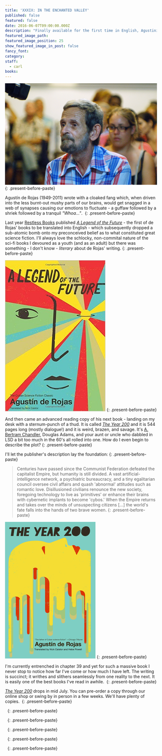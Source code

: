 ```yaml
---
title: 'XXXIX: IN THE ENCHANTED VALLEY'
published: false
featured: false
date: 2016-06-07T09:00:00.000Z
description: "Finally available for the first time in English, Agustinín de Rojas' masterpiece THE YEAR 200 is sure to mess around with your mind-matter"
featured_image_path:
featured_image_position: 25
show_featured_image_in_post: false
fancy_font:
category:
staff:
  - carl
books:
---
```



![](/uploads/versions/hamid-ismailov---x----1000-665x---.jpg)
{: .present-before-paste}

Agust&iacute;n de Rojas (1949-2011) wrote with a cloaked fang which, when driven into the less burnt-out mushy parts of our brains, would get snagged in a web of synapses causing our emotions to fluctuate - a guffaw followed by a shriek followed by a tranquil&nbsp;*"Whoa…"*.&nbsp;
{: .present-before-paste}

Last year&nbsp;[Restless Books](http://www.restlessbooks.com)&nbsp;published&nbsp;[*A Legend of the Future*](http://www.brooklinebooksmith-shop.com/book/9781632060358)&nbsp;- the first of de Rojas' books to be translated into English - which subsequently dropped a sub-atomic bomb onto my preconceived belief as to what constituted great science fiction. I'll always love the schlocky, non-commital nature of the sci-fi books I devoured as a youth (and as an adult) but there was something - I don't know - *literary* about de Rojas' writing.
{: .present-before-paste}

![](/uploads/versions/51u-0cf8hxl-_sx331_bo1-204-203-200_---x----333-499x---.jpg)
{: .present-before-paste}

And then came an advanced reading copy of his next book - landing on my desk with a sternum-punch of a thud. It is called [*The Year 200*](http://www.brooklinebooksmith-shop.com/book/9781632060518) and it is 544 pages long (mostly dialogue!) and it is weird, brazen, and savage. It's [A. Bertram Chandler](http://www.bertramchandler.com/publication.aspx), Douglas Adams, and your aunt or uncle who dabbled in LSD a bit too much in the 60's all rolled into one. How do I even begin to describe the plot?
{: .present-before-paste}

I'll let the publisher's description lay the foundation:
{: .present-before-paste}

> Centuries have passed since the Communist Federation defeated the capitalist Empire, but humanity is still divided. A vast artificial-intelligence network, a psychiatric bureaucracy, and a tiny egalitarian council oversee civil affairs and quash 'abnormal' attitudes such as romantic love. Disillusioned civilians renounce the new society, foregoing technology to live as 'primitives' or enhance their brains with cybernetic implants to become 'cybos.' When the Empire returns and takes over the minds of unsuspecting citizens […] the world's fate falls into the hands of two brave women.
> {: .present-before-paste}

![](/uploads/versions/the-year-200-by-agusti-n-de-rojas-9781632060518---x----300-451x---.jpg)
{: .present-before-paste}

I'm currently entrenched in chapter 39 and yet for such a massive book I never stop to notice how far I've come or how much I have left. The writing is succinct; it writhes and slithers seamlessly from one reality to the next. It is easily one of the best books I've read in awhile.&nbsp;
{: .present-before-paste}

[*The Year 200*](http://www.brooklinebooksmith-shop.com/book/9781632060518) drops in mid July. You can pre-order a copy through our online shop or swing by in person in a few weeks. We'll have plenty of copies.&nbsp;
{: .present-before-paste}

&nbsp;
{: .present-before-paste}

&nbsp;
{: .present-before-paste}

&nbsp;
{: .present-before-paste}

&nbsp;
{: .present-before-paste}

&nbsp;
{: .present-before-paste}